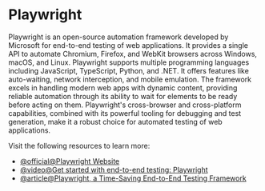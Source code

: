 # Playwright

Playwright is an open-source automation framework developed by Microsoft for end-to-end testing of web applications. It provides a single API to automate Chromium, Firefox, and WebKit browsers across Windows, macOS, and Linux. Playwright supports multiple programming languages including JavaScript, TypeScript, Python, and .NET. It offers features like auto-waiting, network interception, and mobile emulation. The framework excels in handling modern web apps with dynamic content, providing reliable automation through its ability to wait for elements to be ready before acting on them. Playwright's cross-browser and cross-platform capabilities, combined with its powerful tooling for debugging and test generation, make it a robust choice for automated testing of web applications.

Visit the following resources to learn more:

- [@official@Playwright Website](https://playwright.dev/)
- [@video@Get started with end-to-end testing: Playwright](https://www.youtube.com/playlist?list=PLQ6Buerc008ed-F9OksF7ek37wR3y916p)
- [@article@Playwright, a Time-Saving End-to-End Testing Framework](https://thenewstack.io/playwright-a-time-saving-end-to-end-testing-framework/)
